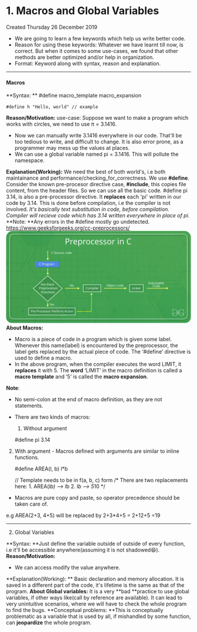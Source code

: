 # 1. Macros and Global Variables
Created Thursday 26 December 2019


* We are going to learn a few keywords which help us write better code.
* Reason for using these keywords: Whatever we have learnt till now, is correct. But when it comes to some use-cases, we found that other methods are better optimized and/or help in organization.
* Format: Keyword along with syntax, reason and explanation.


*****


#### Macros
**Syntax: **
	#define macro_template macro_expansion 
	
	#define h "Hello, world" // example

**Reason/Motivation:**
use-case: Suppose we want to make a program which works with circles, we need to use π = 3.1416.

* Now we can manually write 3.1416 everywhere in our code. That'll be too tedious to write, and difficult to change. It is also error prone, as a programmer may mess up the values at places.
* We can use a global variable named pi = 3.1416. This will pollute the namespace.

**Explanation(Working):**
We need the best of both world's, i.e both maintainance and performance/checking_for_correctness.
We use **#define**.
Consider the known pre-procesor directive case, **#include**, this copies file content, from the header files. So we can use all the basic code.
#define pi 3.14, is also a pre-processor directive. It **replaces** each 'pi' written in our code by 3.14. This is done before compilation, i.e the compiler is not involved.
*It's basically text substitution in code, before compilation. Compiler will recieve code which has 3.14 written everywhere in place of pi.*
**Note: **Any errors in the #define mostly go undetected.
<https://www.geeksforgeeks.org/cc-preprocessors/>
![](./1._Macros_and_Global_Variables/Preprocessor-In-C.png)
**About Macros:**

* Macro is a piece of code in a program which is given some label. Whenever this name(label) is encountered by the preprocessor, the label gets replaced by the actual piece of code. The ‘#define’ directive is used to define a macro.
* In the above program, when the compiler executes the word LIMIT, it **replaces** it with 5. The **word** ‘LIMIT’ in the macro definition is called a **macro template** and ‘5’ is called the **macro expansion**.

**Note**: 

* No semi-colon at the end of macro definition, as they are not statements.
* There are two kinds of macros:
	1. Without argument

	#define pi 3.14


2. With argument - Macros defined with arguments are similar to inline functions. 

	#define AREA(l, b) l*b
	
	// Template needs to be in f(a, b, c) form
	/*
		There are two replacements here:
		1. AREA(l*b) --> l*b
		2. l*b --> 5*10
	*/


* Macros are pure copy and paste, so operator precedence should be taken care of.

e.g AREA(2+3, 4+5) will be replaced by 2+3*4+5 = 2+12+5 =19

*****


2. Global Variables

**Syntax:  **Just define the variable outside of outside of every function, i.e it'll be accessible anywhere(assuming it is not shadowed😆️).
**Reason/Motivation:**

* We can access modify the value anywhere.

**Explanation(Working): **
Basic declaration and memory allocation. It is saved in a different part of the code, it's lifetime is the same as that of the program.
**About Global variables:**
It is a very **bad **practice to use global variables, if other ways like(call by reference are available). It can lead to very unintuitive scenarios, where we will have to check the whole program to find the bugs.
**Conceptual problems: **This is conceptually problematic as a variable that is used by all, if mishandled by some function, can **jeopardize** the whole program.

